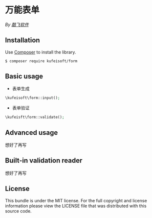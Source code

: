 # 万能表单

*By [酷飞软件](https://kufeisoft.com)*

## Installation

Use [Composer](https://getcomposer.org/) to install the library.

``` bash
$ composer require kufeisoft/form
```
## Basic usage

* 表单生成
``` php
\kufeisoft\form::input();
```
* 表单验证
``` php
\kufeisft\form::validate();
```

## Advanced usage

想好了再写

## Built-in validation reader

想好了再写

## License

This bundle is under the MIT license. For the full copyright and license
information please view the LICENSE file that was distributed with this source code.
